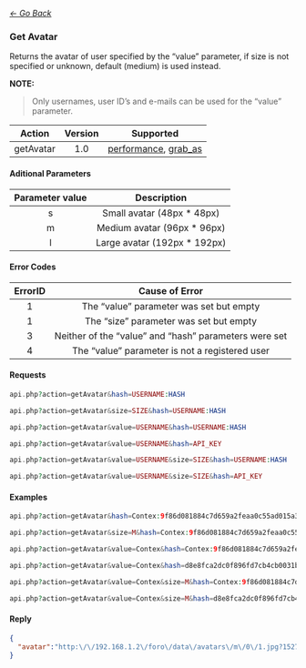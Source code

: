*[<- Go Back](../rest-api.md)*

### Get Avatar
Returns the avatar of user specified by the “value” parameter, if size is not specified or unknown, default (medium) is used instead.

**NOTE:**
> Only usernames, user ID’s and e-mails can be used for the “value” parameter.

| Action | Version | Supported |
| :-: | :-: | :-: |
| getAvatar | 1.0 | <a href="#per">performance</a>, <a href="#grab">grab_as</a> |

#### Aditional Parameters

| Parameter value | Description |
| :-: | :-: |
| s | Small avatar (48px * 48px) |
| m | Medium avatar (96px * 96px) |
| l | Large avatar (192px * 192px) |

#### Error Codes

| ErrorID | Cause of Error |
| :-: | :-: |
| 1 | The “value” parameter was set but empty |
| 1 | The “size” parameter was set but empty |
| 3 | Neither of the “value” and “hash” parameters were set |
| 4 | The “value” parameter is not a registered user |

#### Requests
```php
api.php?action=getAvatar&hash=USERNAME:HASH
```
```php
api.php?action=getAvatar&size=SIZE&hash=USERNAME:HASH
```
```php
api.php?action=getAvatar&value=USERNAME&hash=USERNAME:HASH
```
```php
api.php?action=getAvatar&value=USERNAME&hash=API_KEY
```
```php
api.php?action=getAvatar&value=USERNAME&size=SIZE&hash=USERNAME:HASH
```
```php
api.php?action=getAvatar&value=USERNAME&size=SIZE&hash=API_KEY
```
#### Examples
```php
api.php?action=getAvatar&hash=Contex:9f86d081884c7d659a2feaa0c55ad015a3bf4f1b2b0b822cd15dc15b0f00a08
```
```php
api.php?action=getAvatar&size=M&hash=Contex:9f86d081884c7d659a2feaa0c55ad015a3bf4f1b2b0b822cd15d6c15b0f00a08
```
```php
api.php?action=getAvatar&value=Contex&hash=Contex:9f86d081884c7d659a2feaa0c55ad015a3bf4f1b2b0b822cd15d6c15b0f00a08
```
```php
api.php?action=getAvatar&value=Contex&hash=d8e8fca2dc0f896fd7cb4cb0031ba249
```
```php
api.php?action=getAvatar&value=Contex&size=M&hash=Contex:9f86d081884c7d659a2feaa0c55ad015a3bf4f1b2b0b822cd15d6c15b0f00a08
```
```php
api.php?action=getAvatar&value=Contex&size=M&hash=d8e8fca2dc0f896fd7cb4cb0031ba249
```

#### Reply
```json
{
  "avatar":"http:\/\/192.168.1.2\/foro\/data\/avatars\/m\/0\/1.jpg?152768795"
}
```
